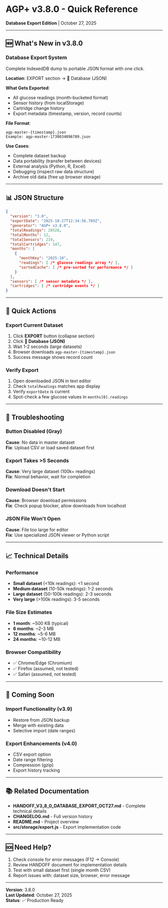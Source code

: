 # AGP+ v3.8.0 - Quick Reference

**Database Export Edition** | October 27, 2025

---

## 🆕 What's New in v3.8.0

### Database Export System
Complete IndexedDB dump to portable JSON format with one click.

**Location**: EXPORT section → 💾 Database (JSON)

**What Gets Exported**:
- All glucose readings (month-bucketed format)
- Sensor history (from localStorage)
- Cartridge change history
- Export metadata (timestamp, version, record counts)

**File Format**: 
```
agp-master-{timestamp}.json
Example: agp-master-1730034896789.json
```

**Use Cases**:
- Complete dataset backup
- Data portability (transfer between devices)
- External analysis (Python, R, Excel)
- Debugging (inspect raw data structure)
- Archive old data (free up browser storage)

---

## 📊 JSON Structure

```json
{
  "version": "3.0",
  "exportDate": "2025-10-27T12:34:56.789Z",
  "generator": "AGP+ v3.8.0",
  "totalReadings": 28528,
  "totalMonths": 12,
  "totalSensors": 219,
  "totalCartridges": 147,
  "months": [
    {
      "monthKey": "2025-10",
      "readings": [ /* glucose readings array */ ],
      "sortedCache": [ /* pre-sorted for performance */ ]
    }
  ],
  "sensors": [ /* sensor metadata */ ],
  "cartridges": [ /* cartridge events */ ]
}
```

---

## 🎯 Quick Actions

### Export Current Dataset
1. Click **EXPORT** button (collapse section)
2. Click **💾 Database (JSON)**
3. Wait 1-2 seconds (large datasets)
4. Browser downloads `agp-master-{timestamp}.json`
5. Success message shows record count

### Verify Export
1. Open downloaded JSON in text editor
2. Check `totalReadings` matches app display
3. Verify `exportDate` is current
4. Spot-check a few glucose values in `months[0].readings`

---

## 🐛 Troubleshooting

### Button Disabled (Gray)
**Cause**: No data in master dataset  
**Fix**: Upload CSV or load saved dataset first

### Export Takes >5 Seconds
**Cause**: Very large dataset (100k+ readings)  
**Fix**: Normal behavior, wait for completion

### Download Doesn't Start
**Cause**: Browser download permissions  
**Fix**: Check popup blocker, allow downloads from localhost

### JSON File Won't Open
**Cause**: File too large for editor  
**Fix**: Use specialized JSON viewer or Python script

---

## 📈 Technical Details

### Performance
- **Small dataset** (<10k readings): <1 second
- **Medium dataset** (10-50k readings): 1-2 seconds  
- **Large dataset** (50-100k readings): 2-3 seconds
- **Very large** (>100k readings): 3-5 seconds

### File Size Estimates
- **1 month**: ~500 KB (typical)
- **6 months**: ~2-3 MB
- **12 months**: ~5-6 MB
- **24 months**: ~10-12 MB

### Browser Compatibility
- ✅ Chrome/Edge (Chromium)
- ✅ Firefox (assumed, not tested)
- ✅ Safari (assumed, not tested)

---

## 🔮 Coming Soon

### Import Functionality (v3.9)
- Restore from JSON backup
- Merge with existing data
- Selective import (date ranges)

### Export Enhancements (v4.0)
- CSV export option
- Date range filtering
- Compression (gzip)
- Export history tracking

---

## 📚 Related Documentation

- **HANDOFF_V3_8_0_DATABASE_EXPORT_OCT27.md** - Complete technical details
- **CHANGELOG.md** - Full version history
- **README.md** - Project overview
- **src/storage/export.js** - Export implementation code

---

## 🆘 Need Help?

1. Check console for error messages (F12 → Console)
2. Review HANDOFF document for implementation details
3. Test with small dataset first (single month CSV)
4. Report issues with: dataset size, browser, error message

---

**Version**: 3.8.0  
**Last Updated**: October 27, 2025  
**Status**: ✅ Production Ready
